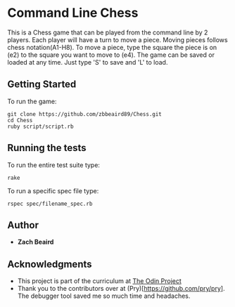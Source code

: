 # Command Line Chess

This is a Chess game that can be played from the command line by 2 players. Each player will have
a turn to move a piece. Moving pieces follows chess notation(A1-H8). To move a piece, type the square the piece is on (e2) to the square you want to move to (e4). The game can be saved or loaded
at any time. Just type 'S' to save and 'L' to load.

## Getting Started

To run the game:

```
git clone https://github.com/zbbeaird89/Chess.git
cd Chess
ruby script/script.rb
```

## Running the tests

To run the entire test suite type:
```
rake
```

To run a specific spec file type:

```
rspec spec/filename_spec.rb
```

## Author

* **Zach Beaird**

## Acknowledgments

* This project is part of the curriculum at [The Odin Project](https://www.theodinproject.com/lessons/ruby-final-project)
* Thank you to the contributors over at (Pry)[https://github.com/pry/pry]. The debugger tool
saved me so much time and headaches.
